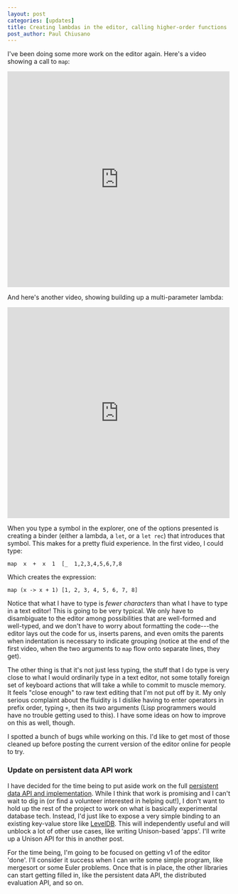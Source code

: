 ```yaml
---
layout: post
categories: [updates]
title: Creating lambdas in the editor, calling higher-order functions
post_author: Paul Chiusano
---
```


I've been doing some more work on the editor again. Here's a video showing a call to `map`:

<iframe src="https://player.vimeo.com/video/153777547" width="500" height="486" frameborder="0" webkitallowfullscreen mozallowfullscreen allowfullscreen></iframe>

And here's another video, showing building up a multi-parameter lambda:

<iframe src="https://player.vimeo.com/video/153777546" width="500" height="475" frameborder="0" webkitallowfullscreen mozallowfullscreen allowfullscreen></iframe>

When you type a symbol in the explorer, one of the options presented is creating a binder (either a lambda, a `let`, or a `let rec`) that introduces that symbol. This makes for a pretty fluid experience. In the first video, I could type:

    map  x  +  x  1  [_  1,2,3,4,5,6,7,8

Which creates the expression:

    map (x -> x + 1) [1, 2, 3, 4, 5, 6, 7, 8]

Notice that what I have to type is _fewer characters_ than what I have to type in a text editor! This is going to be very typical. We only have to disambiguate to the editor among possibilities that are well-formed and well-typed, and we don't have to worry about formatting the code---the editor lays out the code for us, inserts parens, and even omits the parents when indentation is necessary to indicate grouping (notice at the end of the first video, when the two arguments to `map` flow onto separate lines, they get).

The other thing is that it's not just less typing, the stuff that I do type is very close to what I would ordinarily type in a text editor, not some totally foreign set of keyboard actions that wlll take a while to commit to muscle memory. It feels "close enough" to raw text editing that I'm not put off by it. My only serious complaint about the fluidity is I dislike having to enter operators in prefix order, typing `+`, then its two arguments (Lisp programmers would have no trouble getting used to this). I have some ideas on how to improve on this as well, though.

I spotted a bunch of bugs while working on this. I'd like to get most of those cleaned up before posting the current version of the editor online for people to try.

### Update on persistent data API work

I have decided for the time being to put aside work on the full [persistent data API and implementation](/2016-01-25/pcbt-merges.html#post-start). While I think that work is promising and I can't wait to dig in (or find a volunteer interested in helping out!), I don't want to hold up the rest of the project to work on what is basically experimental database tech. Instead, I'd just like to expose a very simple binding to an existing key-value store like [LevelDB](http://leveldb.org/). This will independently useful and will unblock a lot of other use cases, like writing Unison-based 'apps'. I'll write up a Unison API for this in another post.

For the time being, I'm going to be focused on getting v1 of the editor 'done'. I'll consider it success when I can write some simple program, like mergesort or some Euler problems. Once that is in place, the other libraries can start getting filled in, like the persistent data API, the distributed evaluation API, and so on.

